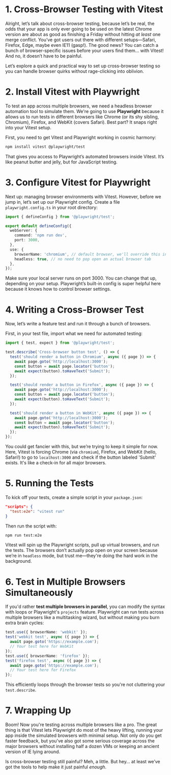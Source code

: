 # 1. Cross-Browser Testing with Vitest

Alright, let’s talk about cross-browser testing, because let’s be real, the odds that your app is only ever going to be used on the latest Chrome version are about as good as finishing a Friday without hitting _at least_ one merge conflict. You’ve got users out there with different setups—Safari, Firefox, Edge, maybe even IE11 (gasp!). The good news? You can catch a bunch of browser-specific issues before your users find them... with Vitest! And no, it doesn’t have to be painful.

Let’s explore a quick and practical way to set up cross-browser testing so you can handle browser quirks without rage-clicking into oblivion.

# 2. Install Vitest with Playwright

To test an app across multiple browsers, we need a headless browser automation tool to simulate them. We're going to use **Playwright** because it allows us to run tests in different browsers like Chrome (or its shy sibling, Chromium), Firefox, and WebKit (covers Safari). Best part? It snaps right into your Vitest setup.

First, you need to get Vitest and Playwright working in cosmic harmony:

```bash
npm install vitest @playwright/test
```

That gives you access to Playwright’s automated browsers inside Vitest. It’s like peanut butter and jelly, but for JavaScript testing.

# 3. Configure Vitest for Playwright

Next up: managing browser environments with Vitest. However, before we jump in, let’s set up our Playwright config. Create a file `playwright.config.ts` in your root directory:

```typescript
import { defineConfig } from '@playwright/test';

export default defineConfig({
  webServer: {
    command: 'npm run dev',
    port: 3000,
  },
  use: {
    browserName: 'chromium', // default browser, we'll override this in our tests
    headless: true, // no need to pop open an actual browser tab
  },
});
```

Make sure your local server runs on port 3000. You can change that up, depending on your setup. Playwright’s built-in config is super helpful here because it knows how to control browser settings.

# 4. Writing a Cross-Browser Test

Now, let’s write a feature test and run it through a bunch of browsers.

First, in your test file, import what we need for automated testing:

```typescript
import { test, expect } from '@playwright/test';

test.describe('Cross-browser button test', () => {
  test('should render a button in Chromium', async ({ page }) => {
    await page.goto('http://localhost:3000');
    const button = await page.locator('button');
    await expect(button).toHaveText('Submit');
  });

  test('should render a button in Firefox', async ({ page }) => {
    await page.goto('http://localhost:3000');
    const button = await page.locator('button');
    await expect(button).toHaveText('Submit');
  });

  test('should render a button in WebKit', async ({ page }) => {
    await page.goto('http://localhost:3000');
    const button = await page.locator('button');
    await expect(button).toHaveText('Submit');
  });
});
```

You could get fancier with this, but we’re trying to keep it simple for now. Here, Vitest is forcing Chrome (via `chromium`), Firefox, and WebKit (hello, Safari!) to go to `localhost:3000` and check if the button labeled 'Submit' exists. It's like a check-in for all major browsers.

# 5. Running the Tests

To kick off your tests, create a simple script in your `package.json`:

```json
"scripts": {
  "test:e2e": "vitest run"
}
```

Then run the script with:

```bash
npm run test:e2e
```

Vitest will spin up the Playwright scripts, pull up virtual browsers, and run the tests. The browsers don’t actually pop open on your screen because we’re in `headless` mode, but trust me—they're doing the hard work in the background.

# 6. Test in Multiple Browsers Simultaneously

If you'd rather **test multiple browsers in parallel**, you can modify the syntax with loops or Playwright's `projects` feature. Playwright can run tests across multiple browsers like a multitasking wizard, but without making you burn extra brain cycles:

```typescript
test.use({ browserName: 'webkit' });
test('webkit test', async ({ page }) => {
  await page.goto('https://example.com');
  // Your test here for WebKit
});
test.use({ browserName: 'firefox' });
test('firefox test', async ({ page }) => {
  await page.goto('https://example.com');
  // Your test here for Firefox
});
```

This efficiently loops through the browser tests so you're not cluttering your `test.describe`.

# 7. Wrapping Up

Boom! Now you're testing across multiple browsers like a pro. The great thing is that Vitest lets Playwright do most of the heavy lifting, running your app inside the simulated browsers with minimal setup. Not only do you get faster feedback, but you've also got some serious coverage across the major browsers without installing half a dozen VMs or keeping an ancient version of IE lying around.

Is cross-browser testing still painful? Meh, a little. But hey… at least we’ve got the tools to help make it just painful _enough_.
